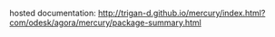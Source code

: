 hosted documentation: http://trigan-d.github.io/mercury/index.html?com/odesk/agora/mercury/package-summary.html
